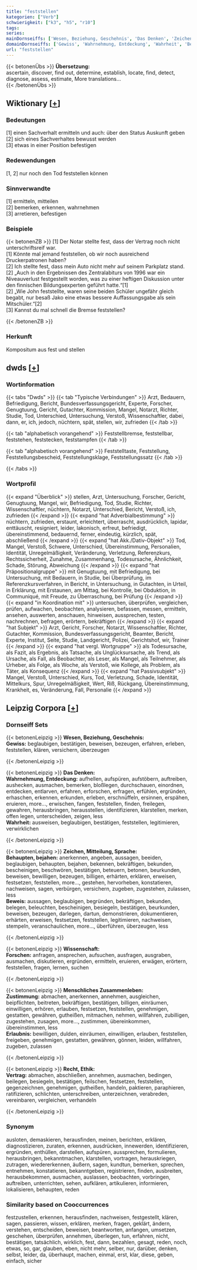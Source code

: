 ```yaml
---
title: "feststellen"
kategorien: ["Verb"]
schwierigkeit: ["k3", "h5", "r10"]
tags:
series:
mainDornseiffs: ['Wesen, Beziehung, Geschehnis', 'Das Denken', 'Zeichen, Mitteilung, Sprache', 'Wissenschaft', 'Menschliches Zusammenleben', 'Recht, Ethik']
domainDornseiffs: ['Gewiss', 'Wahrnehmung, Entdeckung', 'Wahrheit', 'Behaupten, bejahen', 'Beweis', 'Forschen', 'Zustimmung', 'Erlaubnis', 'Vertrag']
url: "feststellen"
---
```


{{< betonenÜbs >}}
**Übersetzung:**  
ascertain, discover, find out, determine, establish, locate, find, detect, diagnose, assess, estimate, More translations...  
{{< /betonenÜbs >}}

## Wiktionary [[+](https://de.wiktionary.org/wiki/feststellen)]

### Bedeutungen
[1] einen Sachverhalt ermitteln und auch: über den Status Auskunft geben  
[2] sich eines Sachverhaltes bewusst werden  
[3] etwas in einer Position befestigen  

### Redewendungen
[1, 2] nur noch den Tod feststellen können  

### Sinnverwandte
[1] ermitteln, mitteilen  
[2] bemerken, erkennen, wahrnehmen  
[3] arretieren, befestigen  

### Beispiele
{{< betonenZB >}}
[1] Der Notar stellte fest, dass der Vertrag noch nicht unterschriftsreif war.  
[1] Könnte mal jemand feststellen, ob wir noch ausreichend Druckerpatronen haben?  
[2] Ich stellte fest, dass mein Auto nicht mehr auf seinem Parkplatz stand.  
[2] „Auch in den Ergebnissen des Zentralabiturs von 1996 war ein Niveauverlust festgestellt worden, was zu einer heftigen Diskussion unter den finnischen Bildungsexperten geführt hatte.“[1]  
[2] „Wie John feststellte, waren seine beiden Schüler ungefähr gleich begabt, nur besaß Jako eine etwas bessere Auffassungsgabe als sein Mitschüler.“[2]  
[3] Kannst du mal schnell die Bremse feststellen?  

{{< /betonenZB >}}
### Herkunft
Kompositum aus fest und stellen  



## dwds [[+](https://www.dwds.de/wb/feststellen)]

### Wortinformation
{{< tabs "Dwds" >}}
{{< tab "Typische Verbindungen" >}}
Arzt, Bedauern, Befriedigung, Bericht, Bundesverfassungsgericht, Experte, Forscher, Genugtuung, Gericht, Gutachter, Kommission, Mangel, Notarzt, Richter, Studie, Tod, Unterschied, Untersuchung, Verstoß, Wissenschaftler, dabei, dann, er, ich, jedoch, nüchtern, spät, stellen, wir, zufrieden
{{< /tab >}}

{{< tab "alphabetisch vorangehend" >}}
Feststellbremse, feststellbar, feststehen, feststecken, feststampfen
{{< /tab >}}

{{< tab "alphabetisch vorangehend" >}}
Feststelltaste, Feststellung, Feststellungsbescheid, Feststellungsklage, Feststellungssatz
{{< /tab >}}

{{< /tabs >}}

### Wortprofil
{{< expand "Überblick" >}} stellen, Arzt, Untersuchung, Forscher, Gericht, Genugtuung, Mangel, wir, Befriedigung, Tod, Studie, Richter, Wissenschaftler, nüchtern, Notarzt, Unterschied, Bericht, Verstoß, ich, zufrieden {{< /expand >}}
{{< expand "hat Adverbialbestimmung" >}} nüchtern, zufrieden, erstaunt, erleichtert, überrascht, ausdrücklich, lapidar, enttäuscht, resigniert, leider, lakonisch, erfreut, befriedigt, übereinstimmend, bedauernd, ferner, eindeutig, kürzlich, spät, abschließend {{< /expand >}}
{{< expand "hat Akk./Dativ-Objekt" >}} Tod, Mangel, Verstoß, Schwere, Unterschied, Übereinstimmung, Personalien, Identität, Unregelmäßigkeit, Veränderung, Verletzung, Referenzkurs, Rechtssicherheit, Zunahme, Zusammenhang, Todesursache, Ähnlichkeit, Schade, Störung, Abweichung {{< /expand >}}
{{< expand "hat Präpositionalgruppe" >}} mit Genugtuung, mit Befriedigung, bei Untersuchung, mit Bedauern, in Studie, bei Überprüfung, im Referenzkursverfahren, in Bericht, in Untersuchung, in Gutachten, in Urteil, in Erklärung, mit Erstaunen, am Mittag, bei Kontrolle, bei Obduktion, in Communiqué, mit Freude, zu Überraschung, bei Prüfung {{< /expand >}}
{{< expand "in Koordination mit" >}} untersuchen, überprüfen, vergleichen, prüfen, aufwachen, beobachten, analysieren, befassen, messen, ermitteln, ansehen, auswerten, anschauen, hinweisen, aussprechen, testen, nachrechnen, befragen, erörtern, bekräftigen {{< /expand >}}
{{< expand "hat Subjekt" >}} Arzt, Gericht, Forscher, Notarzt, Wissenschaftler, Richter, Gutachter, Kommission, Bundesverfassungsgericht, Beamter, Bericht, Experte, Institut, Seite, Studie, Landgericht, Polizei, Gerichtshof, wir, Trainer {{< /expand >}}
{{< expand "hat vergl. Wortgruppe" >}} als Todesursache, als Fazit, als Ergebnis, als Tatsache, als Unglücksursache, als Trend, als Ursache, als Fall, als Beobachter, als Leser, als Mangel, als Teilnehmer, als Urheber, als Folge, als Woche, als Verstoß, wie Kollege, als Problem, als Täter, als Konsequenz {{< /expand >}}
{{< expand "hat Passivsubjekt" >}} Mangel, Verstoß, Unterschied, Kurs, Tod, Verletzung, Schade, Identität, Mittelkurs, Spur, Unregelmäßigkeit, Wert, Riß, Rückgang, Übereinstimmung, Krankheit, es, Veränderung, Fall, Personalie {{< /expand >}}

## Leipzig Corpora [[+](https://corpora.uni-leipzig.de/en/res?word=feststellen&corpusId=deu_newscrawl-public_2018)]

### Dornseiff Sets
{{< betonenLeipzig >}}
**Wesen, Beziehung, Geschehnis:**  
**Gewiss:** beglaubigen, bestätigen, beweisen, bezeugen, erfahren, erleben, feststellen, klären, versichern, überzeugen  

{{< /betonenLeipzig >}}


{{< betonenLeipzig >}}
**Das Denken:**  
**Wahrnehmung, Entdeckung:** aufhellen, aufspüren, aufstöbern, auftreiben, aushecken, ausmachen, bemerken, bloßlegen, durchschauen, einordnen, entdecken, entlarven, erfahren, erforschen, erfragen, erfühlen, ergründen, erhaschen, erkennen, erkunden, erleben, erschnüffeln, ersinnen, erspähen, eruieren, more..., erwischen, fangen, feststellen, finden, freilegen, gewahren, herausbringen, herausstellen, identifizieren, klarstellen, merken, offen legen, unterscheiden, zeigen, less  
**Wahrheit:** ausweisen, beglaubigen, bestätigen, feststellen, legitimieren, verwirklichen  

{{< /betonenLeipzig >}}


{{< betonenLeipzig >}}
**Zeichen, Mitteilung, Sprache:**  
**Behaupten, bejahen:** anerkennen, angeben, aussagen, beeiden, beglaubigen, behaupten, bejahen, bekennen, bekräftigen, bekunden, bescheinigen, beschwören, bestätigen, beteuern, betonen, beurkunden, beweisen, bewilligen, bezeugen, billigen, erhärten, erklären, erweisen, festsetzen, feststellen, more..., gestehen, hervorheben, konstatieren, nachweisen, sagen, verbürgen, versichern, zugeben, zugestehen, zulassen, less  
**Beweis:** aussagen, beglaubigen, begründen, bekräftigen, bekunden, belegen, beleuchten, bescheinigen, besiegeln, bestätigen, beurkunden, beweisen, bezeugen, darlegen, dartun, demonstrieren, dokumentieren, erhärten, erweisen, festsetzen, feststellen, legitimieren, nachweisen, stempeln, veranschaulichen, more..., überführen, überzeugen, less  

{{< /betonenLeipzig >}}


{{< betonenLeipzig >}}
**Wissenschaft:**  
**Forschen:** anfragen, ansprechen, aufsuchen, ausfragen, ausgraben, ausmachen, diskutieren, ergründen, ermitteln, eruieren, erwägen, erörtern, feststellen, fragen, lernen, suchen  

{{< /betonenLeipzig >}}


{{< betonenLeipzig >}}
**Menschliches Zusammenleben:**  
**Zustimmung:** abmachen, anerkennen, annehmen, ausgleichen, beipflichten, beitreten, bekräftigen, bestätigen, billigen, einräumen, einwilligen, erhören, erlauben, festsetzen, feststellen, genehmigen, gestatten, gewähren, gutheißen, mitmachen, nehmen, willfahren, zubilligen, zugestehen, zusagen, more..., zustimmen, übereinkommen, übereinstimmen, less  
**Erlaubnis:** bewilligen, dulden, einräumen, einwilligen, erlauben, feststellen, freigeben, genehmigen, gestatten, gewähren, gönnen, leiden, willfahren, zugeben, zulassen  

{{< /betonenLeipzig >}}


{{< betonenLeipzig >}}
**Recht, Ethik:**  
**Vertrag:** abmachen, abschließen, annehmen, ausmachen, bedingen, beilegen, besiegeln, bestätigen, feilschen, festsetzen, feststellen, gegenzeichnen, genehmigen, gutheißen, handeln, paktieren, paraphieren, ratifizieren, schlichten, unterschreiben, unterzeichnen, verabreden, vereinbaren, vergleichen, verhandeln  

{{< /betonenLeipzig >}}

### Synonym
ausloten, demaskieren, herausfinden, meinen, berichten, erklären, diagnostizieren, zuraten, erkennen, ausdrücken, innewerden, identifizieren, ergründen, enthüllen, darstellen, aufspüren, aussprechen, formulieren, herausbringen, bekanntmachen, klarstellen, vortragen, herauskriegen, zutragen, wiedererkennen, äußern, sagen, kundtun, bemerken, sprechen, entnehmen, konstatieren, bekanntgeben, registrieren, finden, ausbreiten, herausbekommen, ausmachen, auslassen, beobachten, vorbringen, auftreiben, unterrichten, sehen, aufklären, artikulieren, informieren, lokalisieren, behaupten, reden


### Similarity based on Cooccurrences
festzustellen, erkennen, herausfinden, nachweisen, festgestellt, klären, sagen, passieren, wissen, erklären, merken, fragen, geklärt, ändern, verstehen, entscheiden, beweisen, beantworten, anfangen, umsetzen, geschehen, überprüfen, annehmen, überlegen, tun, erfahren, nicht, bestätigen, tatsächlich, wirklich, fest, dann, bezahlen, gesagt, reden, noch, etwas, so, gar, glauben, eben, nicht mehr, selber, nur, darüber, denken, selbst, leider, da, überhaupt, machen, einmal, erst, klar, diese, geben, einfach, sicher

